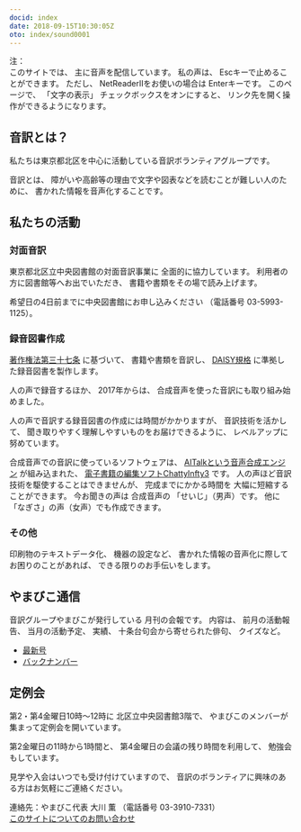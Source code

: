 ```yaml
---
docid: index
date: 2018-09-15T10:30:05Z
oto: index/sound0001
---
```

   
<!--span data-dur="2.05" data-begin="0.000" id="mrii_0001">  </span>
<span data-dur="2.708" data-begin="2.050" id="xmri_0001">音訳グループ やまびこ</span>
<span data-dur="1.641" data-begin="4.758" id="xmri_0002">読み上げ時間：</span>
span data-dur="2.971" data-begin="6.399" id="xmri_0003">約4分50秒</span-->

<span data-dur="1.393" data-begin="9.370" id="xmri_0004">注：</span>  
<span data-dur="1.504" data-begin="10.763" id="xmri_0005">このサイトでは、</span>
<span data-dur="4.297" data-begin="12.267" id="xmri_0006">主に音声を配信しています。</span>
<span data-dur="1.583" data-begin="16.564" id="xmri_0007">私の声は、</span>
<span data-dur="3.667" data-begin="18.147" id="xmri_0008">Escキーで止めることができます。</span>
<span data-dur="1" data-begin="21.814" id="xmri_0009">ただし、</span>
<span data-dur="4.037" data-begin="22.814" id="xmri_000A">NetReaderIIをお使いの場合は</span>
<span data-dur="2.986" data-begin="26.851" id="xmri_000B">Enterキーです。</span>
<span data-dur="1.397" data-begin="29.837" id="xmri_000C">このページで、</span>
<span data-dur="1.632" data-begin="31.234" id="xmri_000D">「文字の表示」</span>
<span data-dur="2.54" data-begin="32.866" id="xmri_000E">チェックボックスをオンにすると、</span>
<span data-dur="4.856" data-begin="35.406" id="xmri_000F">リンク先を開く操作ができるようになります。</span>

<!--span data-dur="3.087" data-begin="40.262" id="xmri_0010">注終わり。</span-->


## <span data-dur="2.968" data-begin="43.349" id="xmri_0011">音訳とは？</span>

<span data-dur="7.975" data-begin="46.317" id="xmri_0012">私たちは東京都北区を中心に活動している音訳ボランティアグループです。</span>

<span data-dur="1.436" data-begin="54.292" id="xmri_0013">音訳とは、</span>
<span data-dur="6.511" data-begin="55.728" id="xmri_0014">障がいや高齢等の理由で文字や図表などを読むことが難しい人のために、</span>
<span data-dur="5.13" data-begin="62.239" id="xmri_0015">書かれた情報を音声化することです。</span>

## <span data-dur="2.817" data-begin="67.369" id="xmri_0016">私たちの活動</span>


### <span data-dur="2.417" data-begin="70.186" id="xmri_0017">対面音訳</span>

<span data-dur="4.535" data-begin="72.603" id="xmri_0018">東京都北区立中央図書館の対面音訳事業に</span>
<span data-dur="4.013" data-begin="77.138" id="xmri_0019">全面的に協力しています。</span>
<span data-dur="3.628" data-begin="81.151" id="xmri_001A">利用者の方に図書館等へお出でいただき、</span>
<span data-dur="4.558" data-begin="84.779" id="xmri_001B">書籍や書類をその場で読み上げます。</span>

<span data-dur="4.613" data-begin="89.337" id="xmri_001C">希望日の4日前までに中央図書館にお申し込みください</span>
<span data-dur="1.627" data-begin="93.950" id="xmri_001D">（電話番号</span>
<span data-dur="5.176" data-begin="95.577" id="xmri_001E">03-5993-1125）。</span>

### <span data-dur="2.964" data-begin="100.753" id="xmri_001F">録音図書作成</span>

<span data-dur="2.858" data-begin="103.717" id="xmri_0020"><a href="http://elaws.e-gov.go.jp/search/elawsSearch/elaws_search/lsg0500/detail?lawId=345AC0000000048&openerCode=1" data-dur="1.781" data-begin="106.575" id="xmri_0021">著作権法第三十七条</a></span>
<span data-dur="1.602" data-begin="108.356" id="xmri_0022">に基づいて、</span>
<span data-dur="2.829" data-begin="109.958" id="xmri_0023">書籍や書類を音訳し、</span>
<span data-dur="1.612" data-begin="112.787" id="xmri_0024"><a href="http://www.dinf.ne.jp/doc/daisy/" data-dur="1.782" data-begin="114.399" id="xmri_0025">DAISY規格</a></span>
<span data-dur="4.997" data-begin="116.181" id="xmri_0026">に準拠した録音図書を製作します。</span>

<span data-dur="2.564" data-begin="121.178" id="xmri_0027">人の声で録音するほか、</span>
<span data-dur="2.268" data-begin="123.742" id="xmri_0028">2017年からは、</span>
<span data-dur="5.75" data-begin="126.010" id="xmri_0029">合成音声を使った音訳にも取り組み始めました。</span>

<span data-dur="5.761" data-begin="131.760" id="xmri_002A">人の声で音訳する録音図書の作成には時間がかかりますが、</span>
<span data-dur="2.211" data-begin="137.521" id="xmri_002B">音訳技術を活かして、</span>
<span data-dur="4.473" data-begin="139.732" id="xmri_002C">聞き取りやすく理解しやすいものをお届けできるように、</span>
<span data-dur="3.587" data-begin="144.205" id="xmri_002D">レベルアップに努めています。</span>

<span data-dur="4.312" data-begin="147.792" id="xmri_002E">合成音声での音訳に使っているソフトウェアは、</span>
<span data-dur="3.609" data-begin="152.104" id="xmri_002F"><a href="https://www.ai-j.jp/about/" data-dur="1.782" data-begin="155.713" id="xmri_0030">AITalkという音声合成エンジン</a></span>
<span data-dur="1.712" data-begin="157.495" id="xmri_0031">が組み込まれた、</span>
<span data-dur="4.305" data-begin="159.207" id="xmri_0032"><a href="http://www.sciaccess.net/jp/ChattyInfty/" data-dur="1.781" data-begin="163.512" id="xmri_0033">電子書籍の編集ソフトChattyInfty3</a></span>
<span data-dur="1.801" data-begin="165.293" id="xmri_0034">です。</span>
<span data-dur="4.566" data-begin="167.094" id="xmri_0035">人の声ほど音訳技術を駆使することはできませんが、</span>
<span data-dur="2.456" data-begin="171.660" id="xmri_0036">完成までにかかる時間を</span>
<span data-dur="3.675" data-begin="174.116" id="xmri_0037">大幅に短縮することができます。</span>
<span data-dur="1.858" data-begin="177.791" id="xmri_0038">今お聞きの声は</span>
<span data-dur="1.832" data-begin="179.649" id="xmri_0039">合成音声の</span>
<span data-dur="2.161" data-begin="181.481" id="xmri_003A">「せいじ」（男声）です。</span>
<span data-dur="1.059" data-begin="183.642" id="xmri_003B">他に</span>
<span data-dur="4.114" data-begin="184.701" id="xmri_003C">「なぎさ」の声（女声）でも作成できます。</span>

### <span data-dur="2.067" data-begin="188.815" id="xmri_003D">その他</span>

<span data-dur="2.549" data-begin="190.882" id="xmri_003E">印刷物のテキストデータ化、</span>
<span data-dur="1.763" data-begin="193.431" id="xmri_003F">機器の設定など、</span>
<span data-dur="4.612" data-begin="195.194" id="xmri_0040">書かれた情報の音声化に際してお困りのことがあれば、</span>
<span data-dur="4.328" data-begin="199.806" id="xmri_0041">できる限りのお手伝いをします。</span>

## <span data-dur="2.599" data-begin="204.134" id="xmri_0042">やまびこ通信</span>

<span data-dur="3.125" data-begin="206.733" id="xmri_0043">音訳グループやまびこが発行している</span>
<span data-dur="3.41" data-begin="209.858" id="xmri_0044">月刊の会報です。</span>
<span data-dur="1.296" data-begin="213.268" id="xmri_0045">内容は、</span>
<span data-dur="2.322" data-begin="214.564" id="xmri_0046">前月の活動報告、</span>
<span data-dur="2.144" data-begin="216.886" id="xmri_0047">当月の活動予定、</span>
<span data-dur="1.319" data-begin="219.030" id="xmri_0048">実績、</span>
<span data-dur="3.002" data-begin="220.349" id="xmri_0049">十条台句会から寄せられた俳句、</span>
<span data-dur="2.481" data-begin="223.351" id="xmri_004A">クイズなど。</span>

- <span data-dur="1.46" data-begin="225.832" id="xmri_004B"><a href="tusin201809.html" data-dur="2.282" data-begin="227.292" id="xmri_004C">最新号</a></span>
- <span data-dur="1.634" data-begin="229.574" id="xmri_004D"><a href="bn.html" data-dur="2.632" data-begin="231.208" id="xmri_004E">バックナンバー</a></span>

## <span data-dur="2.122" data-begin="233.840" id="xmri_004F">定例会</span>

<span data-dur="4.205" data-begin="235.962" id="xmri_0050">第2・第4金曜日10時～12時に</span>
<span data-dur="3.265" data-begin="240.167" id="xmri_0051">北区立中央図書館3階で、</span>
<span data-dur="5.677" data-begin="243.432" id="xmri_0052">やまびこのメンバーが集まって定例会を開いています。</span>

<span data-dur="3.785" data-begin="249.109" id="xmri_0053">第2金曜日の11時から1時間と、</span>
<span data-dur="3.971" data-begin="252.894" id="xmri_0054">第4金曜日の会議の残り時間を利用して、</span>
<span data-dur="3.51" data-begin="256.865" id="xmri_0055">勉強会もしています。</span>

<span data-dur="3.968" data-begin="260.375" id="xmri_0056">見学や入会はいつでも受け付けていますので、</span>
<span data-dur="6.459" data-begin="264.343" id="xmri_0057">音訳のボランティアに興味のある方はお気軽にご連絡ください。</span>

<span data-dur="4.057" data-begin="270.802" id="xmri_0058">連絡先：やまびこ代表 大川 薫</span>
<span data-dur="1.627" data-begin="274.859" id="xmri_0059">（電話番号</span>
<span data-dur="4.768" data-begin="276.486" id="xmri_005A">03-3910-7331）</span>  
<span data-dur="2.729" data-begin="281.254" id="xmri_005B"><a href="mailto:ymbk2016ml@gmail.com?Subject=やまびこウェブサイトについて" data-dur="2.632" data-begin="283.983" id="xmri_005C">このサイトについてのお問い合わせ</a></span>

<!--span data-dur="4.995" data-begin="286.615" id="xmri_005D">以上でこのページの読み上げは終わりです。</span>

<span data-dur="1.15" data-begin="291.610" id="xmri_005E"></span-->
